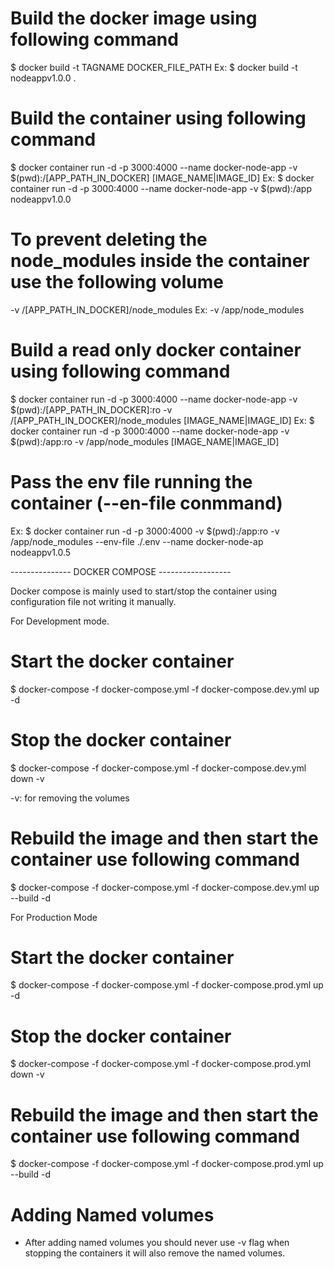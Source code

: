 # Build the docker image using following command
$ docker build -t TAGNAME DOCKER_FILE_PATH 
Ex:
$ docker build -t nodeappv1.0.0 .


# Build the container using following command
$ docker container run -d -p 3000:4000 --name docker-node-app -v $(pwd):/[APP_PATH_IN_DOCKER] [IMAGE_NAME|IMAGE_ID]
Ex:
$ docker container run -d -p 3000:4000 --name docker-node-app -v $(pwd):/app nodeappv1.0.0

# To prevent deleting the node_modules inside the container use the following volume
-v /[APP_PATH_IN_DOCKER]/node_modules
Ex:
-v /app/node_modules


# Build a read only docker container using following command
$ docker container run -d -p 3000:4000 --name docker-node-app -v $(pwd):/[APP_PATH_IN_DOCKER]:ro -v /[APP_PATH_IN_DOCKER]/node_modules [IMAGE_NAME|IMAGE_ID]
Ex:
$ docker container run -d -p 3000:4000 --name docker-node-app -v $(pwd):/app:ro -v /app/node_modules [IMAGE_NAME|IMAGE_ID]


# Pass the env file running the container (--en-file conmmand)
Ex:
$ docker container run -d -p 3000:4000 -v $(pwd):/app:ro -v /app/node_modules --env-file ./.env --name docker-node-ap  nodeappv1.0.5

--------------- DOCKER COMPOSE ------------------

Docker compose is mainly used to start/stop the container using configuration file not writing it manually.

For Development mode.
# Start the docker container
$ docker-compose -f  docker-compose.yml -f docker-compose.dev.yml up -d

# Stop the docker container
$ docker-compose -f  docker-compose.yml -f docker-compose.dev.yml down -v

-v: for removing the volumes

# Rebuild the image and then start the container use following command
$ docker-compose -f  docker-compose.yml -f docker-compose.dev.yml up --build -d


For Production Mode
# Start the docker container
$ docker-compose -f  docker-compose.yml -f docker-compose.prod.yml up -d

# Stop the docker container
$ docker-compose -f  docker-compose.yml -f docker-compose.prod.yml down -v

# Rebuild the image and then start the container use following command
$ docker-compose -f  docker-compose.yml -f docker-compose.prod.yml up --build -d


# Adding Named volumes 
- After adding named volumes you should never use -v flag when stopping the containers it will also remove the named volumes.